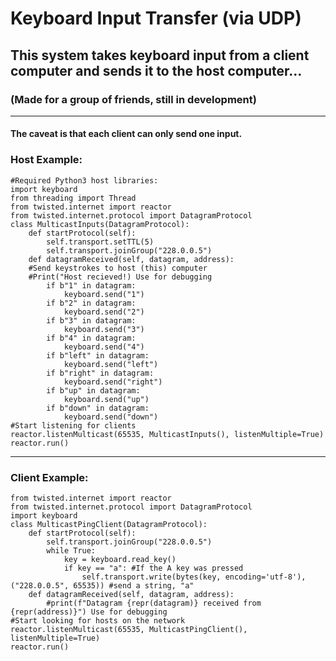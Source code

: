 <h1>Keyboard Input Transfer (via UDP)</h1>
<h2>This system takes keyboard input from a client computer and sends it to the host computer...</h2>
<h3>(Made for a group of friends, still in development)</h3>

---

<h4>The caveat is that each client can only send <strong>one</strong> input.</h4>

<h3>Host Example:</h3>

```python3
#Required Python3 host libraries:
import keyboard
from threading import Thread
from twisted.internet import reactor
from twisted.internet.protocol import DatagramProtocol
class MulticastInputs(DatagramProtocol):
    def startProtocol(self):
        self.transport.setTTL(5)
        self.transport.joinGroup("228.0.0.5")
    def datagramReceived(self, datagram, address):
	#Send keystrokes to host (this) computer
	#Print("Host recieved!) Use for debugging
        if b"1" in datagram:
            keyboard.send("1")
        if b"2" in datagram:
            keyboard.send("2")
        if b"3" in datagram:
            keyboard.send("3")
        if b"4" in datagram:
            keyboard.send("4")
        if b"left" in datagram:
            keyboard.send("left")
        if b"right" in datagram:
            keyboard.send("right")
        if b"up" in datagram:
            keyboard.send("up")
        if b"down" in datagram:
            keyboard.send("down")
#Start listening for clients
reactor.listenMulticast(65535, MulticastInputs(), listenMultiple=True)
reactor.run()
```

---

<h3>Client Example:</h3>

```python3
from twisted.internet import reactor
from twisted.internet.protocol import DatagramProtocol
import keyboard
class MulticastPingClient(DatagramProtocol):
    def startProtocol(self):
        self.transport.joinGroup("228.0.0.5")
        while True:
            key = keyboard.read_key()
            if key == "a": #If the A key was pressed
                self.transport.write(bytes(key, encoding='utf-8'), ("228.0.0.5", 65535)) #send a string, "a"
    def datagramReceived(self, datagram, address):
        #print(f"Datagram {repr(datagram)} received from {repr(address)}") Use for debugging
#Start looking for hosts on the network
reactor.listenMulticast(65535, MulticastPingClient(), listenMultiple=True)
reactor.run()
```
